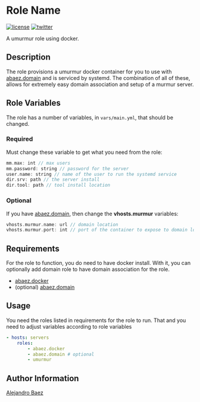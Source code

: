 Role Name
=========
[![license][2i]][2p]
[![twitter][3i]][3p]

A umurmur role using docker.

Description
-----------

The role provisions a umurmur docker container for you to use with [abaez.domain][4] and is serviced by systemd. The combination of all of these, allows for extremely easy domain association and setup of a murmur server.

Role Variables
--------------

The role has a number of variables, in `vars/main.yml`, that should be changed.

### Required
Must change these variable to get what you need from the role:

``` rust
mm.max: int // max users
mm.password: string // password for the server
user.name: string // name of the user to run the systemd service
dir.srv: path // the server install
dir.tool: path // tool install location
```

### Optional
If you have [abaez.domain][4], then change the **vhosts.murmur** variables:

``` rust
vhosts.murmur.name: url // domain location
vhosts.murmur.port: int // port of the container to expose to domain location
```


Requirements
------------

For the role to function, you do need to have docker install. With it, you can optionally add domain role to have domain association for the role.

* [abaez.docker][5]
* (optional) [abaez.domain][4]

Usage
-----

You need the roles listed in requirements for the role to run. That and you need to adjust variables according to role variables

``` yaml
- hosts: servers
    roles:
        - abaez.docker
        - abaez.domain # optional
        - umurmur
```

Author Information
------------------

[Alejandro Baez][1]

[1]: https://keybase.io/baez
[2i]: https://img.shields.io/badge/license-BSD_2-green.svg
[2p]: ./LICENSE
[3i]: https://img.shields.io/badge/twitter-a_baez-blue.svg
[3p]: https://twitter.com/a_baez
[4]: https://galaxy.ansible.com/abaez/domain
[5]: https://galaxy.ansible.com/abaez/docker
